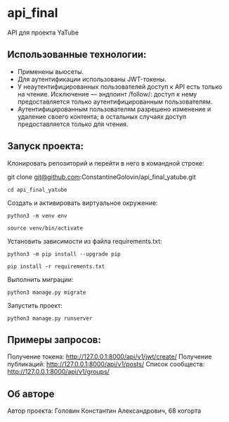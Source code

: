 # api_final
API для проекта YaTube


## Использованные технологии:
* Применены вьюсеты.
* Для аутентификации использованы JWT-токены.
* У неаутентифицированных пользователей доступ к API есть только на чтение. Исключение — эндпоинт /follow/: доступ к нему предоставляется только аутентифицированным пользователям.
* Аутентифицированным пользователям разрешено изменение и удаление своего контента; в остальных случаях доступ предоставляется только для чтения.
  
## Запуск проекта:

Клонировать репозиторий и перейти в него в командной строке:

git clone git@github.com:ConstantineGolovin/api_final_yatube.git

```
cd api_final_yatube
```

Cоздать и активировать виртуальное окружение:

```
python3 -m venv env
```

```
source venv/bin/activate
```

Установить зависимости из файла requirements.txt:

```
python3 -m pip install --upgrade pip
```

```
pip install -r requirements.txt
```

Выполнить миграции:

```
python3 manage.py migrate
```

Запустить проект:

```
python3 manage.py runserver
```
## Примеры запросов:
Получение токена: http://127.0.0.1:8000/api/v1/jwt/create/
Получение публикаций: http://127.0.0.1:8000/api/v1/posts/
Список сообществ: http://127.0.0.1:8000/api/v1/groups/

## Об авторе
Автор проекта: Головин Константин Александрович, 68 когорта
